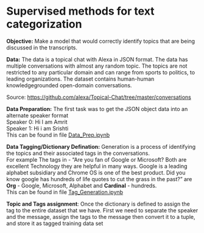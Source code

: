 # Supervised methods for text categorization
**Objective:**
Make a model that would correctly identify topics that are being discussed in the transcripts.

**Data:** 
The data is a topical chat with Alexa in JSON format. The data has multiple conversations with
almost any random topic. The topics are not restricted to any particular domain and can range
from sports to politics, to leading organizations. The dataset contains human-human knowledgegrounded open-domain conversations. 

Source: https://github.com/alexa/Topical-Chat/tree/master/conversations

**Data Preparation:** 
The first task was to get the JSON object data into an alternate speaker format<br />
Speaker 0: Hi I am Amrit<br />
Speaker 1: Hi i am Srishti<br />
This can be found in file [Data_Prep.ipynb](https://github.com/SrishtiPatil/supervised-methods-for-text-categorization/blob/main/Data_Prep.ipynb)

**Data Tagging/Dictionary Defination:**
Generation is a process of identifying the topics and their associated tags in the conversations.<br />
For example The tags in - “Are you fan of Google or Microsoft? Both are excellent Technology they are helpful in many ways. Google is a leading alphabet subsidiary and Chrome OS is one of the best product. Did you know google has hundreds of life quotes to cut the grass in the past?”
are **Org** - Google, Microsoft, Alphabet and **Cardinal** - hundreds.<br />
This can be found in file [Tag_Generation.ipynb](https://github.com/SrishtiPatil/supervised-methods-for-text-categorization/blob/main/Tag_Generation.ipynb)

**Topic and Tags assignment**:
Once the dictionary is defined to assign the tag to the entire dataset that we have. First we
need to separate the speaker and the message, assign the tags to the message then convert it
to a tuple, and store it as tagged training data set
